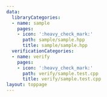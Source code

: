 ```yaml
---
data:
  libraryCategories:
  - name: sample
    pages:
    - icon: ':heavy_check_mark:'
      path: sample/sample.hpp
      title: sample/sample.hpp
  verificationCategories:
  - name: verify
    pages:
    - icon: ':heavy_check_mark:'
      path: verify/sample.test.cpp
      title: verify/sample.test.cpp
layout: toppage
---
```

